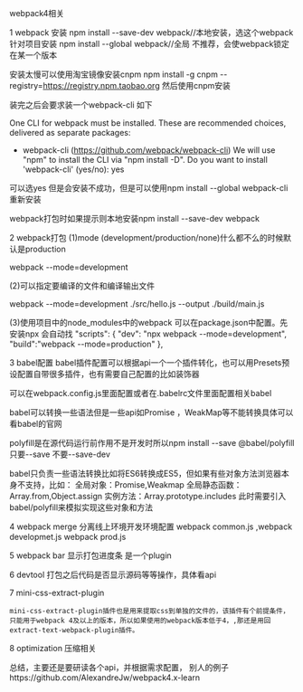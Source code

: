webpack4相关

1 webpack 安装
npm install --save-dev webpack//本地安装，选这个webpack针对项目安装
npm install --global webpack//全局 不推荐，会使webpack锁定在某一个版本

安装太慢可以使用淘宝镜像安装cnpm    npm install -g cnpm --registry=https://registry.npm.taobao.org 然后使用cnpm安装

装完之后会要求装一个webpack-cli  如下

One CLI for webpack must be installed. These are recommended choices, delivered as separate packages:
 - webpack-cli (https://github.com/webpack/webpack-cli)
We will use "npm" to install the CLI via "npm install -D".
Do you want to install 'webpack-cli' (yes/no): yes

可以选yes 但是会安装不成功，但是可以使用npm install --global webpack-cli重新安装

webpack打包时如果提示则本地安装npm install --save-dev webpack


2 webpack打包
(1)mode (development/production/none)什么都不么的时候默认是production

webpack --mode=development

(2)可以指定要编译的文件和编译输出文件

webpack --mode=development ./src/hello.js --output ./build/main.js

(3)使用项目中的node_modules中的webpack
可以在package.json中配置。先安装npx 会自动找
"scripts": {
    "dev": "npx webpack --mode=development",
    "build":"webpack --mode=production"
  },

  3 babel配置
  babel插件配置可以根据api一个一个插件转化，也可以用Presets预设配置自带很多插件，也有需要自己配置的比如装饰器

  可以在webpack.config.js里面配置或者在.babelrc文件里面配置相关babel

  babel可以转换一些语法但是一些api如Promise ，WeakMap等不能转换具体可以看babel的官网

  polyfill是在源代码运行前作用不是开发时所以npm install --save @babel/polyfill只要--save 不要--save-dev


  babel只负责一些语法转换比如将ES6转换成ES5，但如果有些对象方法浏览器本身不支持，比如：
  全局对象：Promise,Weakmap
  全局静态函数：Array.from,Object.assign
  实例方法：Array.prototype.includes
  此时需要引入babel/polyfill来模拟实现这些对象和方法



  4 webpack merge 分离线上环境开发环境配置 webpack common.js ,webpack developmet.js webpack prod.js

  5 webpack bar 显示打包进度条 是一个plugin

  6 devtool 打包之后代码是否显示源码等等操作，具体看api

  7 mini-css-extract-plugin

    mini-css-extract-plugin插件也是用来提取css到单独的文件的，该插件有个前提条件，只能用于webpack 4及以上的版本，所以如果使用的webpack版本低于4，,那还是用回extract-text-webpack-plugin插件。

  8 optimization 压缩相关


  总结，主要还是要研读各个api，并根据需求配置，
  别人的例子https://github.com/AlexandreJw/webpack4.x-learn 